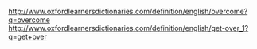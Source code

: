 http://www.oxfordlearnersdictionaries.com/definition/english/overcome?q=overcome
http://www.oxfordlearnersdictionaries.com/definition/english/get-over_1?q=get+over
